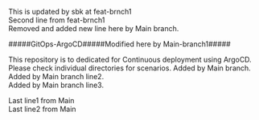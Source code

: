 This is updated by sbk at feat-brnch1  
Second line from feat-brnch1  
Removed and added new line here by Main branch.  

#####GitOps-ArgoCD#####Modified here by Main-branch1#####

This repository is to dedicated for Continuous deployment using ArgoCD. 
Please check individual directories for scenarios. 
Added by Main branch.  
Added by Main branch line2.  
Added by Main branch line3.  

Last line1 from Main  
Last line2 from Main  
